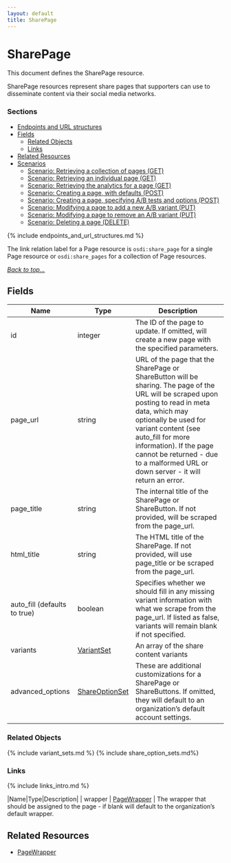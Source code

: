 ```yaml
---
layout: default
title: SharePage
---
```

 
# SharePage

This document defines the SharePage resource.

SharePage resources represent share pages that supporters can use to disseminate
content via their social media networks.

### Sections
* [Endpoints and URL structures](#endpoints-and-url-structures)
* [Fields](#fields)
    * [Related Objects](#related-objects)
    * [Links](#links)
* [Related Resources](#related-resources)
* [Scenarios](#scenarios)
    * [Scenario: Retrieving a collection of pages (GET)](
#scenario-retrieving-pages)
    * [Scenario: Retrieving an individual page (GET)](
#scenario-retrieving-page)
    * [Scenario: Retrieving the analytics for a page (GET)](
#scenario-retrieving-analytics-page)
    * [Scenario: Creating a page, with defaults (POST)](
#scenario-creating-page-basic)
    * [Scenario: Creating a page, specifying A/B tests and options (POST)](
#scenario-creating-page-advanced)
    * [Scenario: Modifying a page to add a new A/B variant (PUT)](
#scenario-modifying-page-add-variant)
    * [Scenario: Modifying a page to remove an A/B variant (PUT)](
#scenario-modifying-page-remove-variant)
    * [Scenario: Deleting a page (DELETE)](
#scenario-deleting-page)

{% include endpoints_and_url_structures.md %}

The link relation label for a Page resource
is ```osdi:share_page``` for a single Page resource
or ```osdi:share_pages``` for a collection of Page resources.

_[Back to top...](#)_

## Fields

| Name          | Type      | Description
|-----------    |-----------|--------------
| id | integer   | The ID of the page to update. If omitted, will create a new page with the specified parameters.
| page_url | string | URL of the page that the SharePage or ShareButton will be sharing. The page of the URL will be scraped upon posting to read in meta data, which may optionally be used for variant content (see auto_fill for more information). If the page cannot be returned - due to a malformed URL or down server - it will return an error.
| page_title | string | The internal title of the SharePage or ShareButton.  If not provided, will be scraped from the page_url.
| html_title | string | The HTML title of the SharePage. If not provided, will use page_title or be scraped from the page_url.
| auto_fill (defaults to true) | boolean | Specifies whether we should fill in any missing variant information with what we scrape from the page_url. If listed as false, variants will remain blank if not specified.
| variants | [VariantSet](#variantset) | An array of the share content variants
| advanced_options | [ShareOptionSet](#shareoptionset) | These are additional customizations for a SharePage or ShareButtons. If omitted, they will default to an organization’s default account settings.

### Related Objects

{% include variant_sets.md %}
{% include share_option_sets.md%}

### Links


{% include links_intro.md %}

|Name|Type|Description|
| wrapper | [PageWrapper](page_wrappers.html) | The wrapper that should be assigned to the page - if blank will default to the organization’s default wrapper.

## Related Resources

* [PageWrapper](page_wrappers.html)

